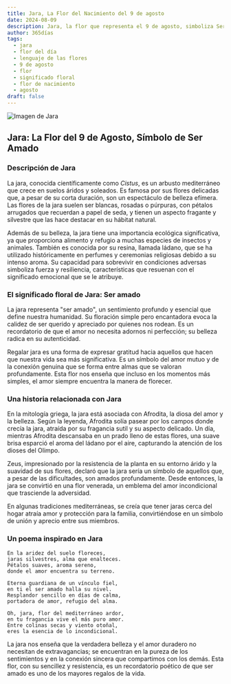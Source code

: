 ```yaml
---
title: Jara, La Flor del Nacimiento del 9 de agosto
date: 2024-08-09
description: Jara, la flor que representa el 9 de agosto, simboliza Ser amado. Descubre su fascinante historia, significado en el lenguaje de las flores y una poesía que celebra su belleza.
author: 365días
tags:
  - jara
  - flor del día
  - lenguaje de las flores
  - 9 de agosto
  - flor
  - significado floral
  - flor de nacimiento
  - agosto
draft: false
---
```



![Imagen de Jara](https://cdn.pixabay.com/photo/2020/04/13/16/49/laden-5039229_640.jpg#center)


## Jara: La Flor del 9 de Agosto, Símbolo de Ser Amado

### Descripción de Jara

La jara, conocida científicamente como _Cistus_, es un arbusto mediterráneo que crece en suelos áridos y soleados. Es famosa por sus flores delicadas que, a pesar de su corta duración, son un espectáculo de belleza efímera. Las flores de la jara suelen ser blancas, rosadas o púrpuras, con pétalos arrugados que recuerdan a papel de seda, y tienen un aspecto fragante y silvestre que las hace destacar en su hábitat natural.

Además de su belleza, la jara tiene una importancia ecológica significativa, ya que proporciona alimento y refugio a muchas especies de insectos y animales. También es conocida por su resina, llamada ládano, que se ha utilizado históricamente en perfumes y ceremonias religiosas debido a su intenso aroma. Su capacidad para sobrevivir en condiciones adversas simboliza fuerza y resiliencia, características que resuenan con el significado emocional que se le atribuye.

### El significado floral de Jara: Ser amado

La jara representa "ser amado", un sentimiento profundo y esencial que define nuestra humanidad. Su floración simple pero encantadora evoca la calidez de ser querido y apreciado por quienes nos rodean. Es un recordatorio de que el amor no necesita adornos ni perfección; su belleza radica en su autenticidad.

Regalar jara es una forma de expresar gratitud hacia aquellos que hacen que nuestra vida sea más significativa. Es un símbolo del amor mutuo y de la conexión genuina que se forma entre almas que se valoran profundamente. Esta flor nos enseña que incluso en los momentos más simples, el amor siempre encuentra la manera de florecer.

### Una historia relacionada con Jara

En la mitología griega, la jara está asociada con Afrodita, la diosa del amor y la belleza. Según la leyenda, Afrodita solía pasear por los campos donde crecía la jara, atraída por su fragancia sutil y su aspecto delicado. Un día, mientras Afrodita descansaba en un prado lleno de estas flores, una suave brisa esparció el aroma del ládano por el aire, capturando la atención de los dioses del Olimpo.

Zeus, impresionado por la resistencia de la planta en su entorno árido y la suavidad de sus flores, declaró que la jara sería un símbolo de aquellos que, a pesar de las dificultades, son amados profundamente. Desde entonces, la jara se convirtió en una flor venerada, un emblema del amor incondicional que trasciende la adversidad.

En algunas tradiciones mediterráneas, se creía que tener jaras cerca del hogar atraía amor y protección para la familia, convirtiéndose en un símbolo de unión y aprecio entre sus miembros.

### Un poema inspirado en Jara

```
En la aridez del suelo floreces,  
jaras silvestres, alma que enalteces.  
Pétalos suaves, aroma sereno,  
donde el amor encuentra su terreno.

Eterna guardiana de un vínculo fiel,  
en ti el ser amado halla su nivel.  
Resplandor sencillo en días de calma,  
portadora de amor, refugio del alma.

Oh, jara, flor del mediterráneo ardor,  
en tu fragancia vive el más puro amor.  
Entre colinas secas y viento otoñal,  
eres la esencia de lo incondicional.  
```

La jara nos enseña que la verdadera belleza y el amor duradero no necesitan de extravagancias; se encuentran en la pureza de los sentimientos y en la conexión sincera que compartimos con los demás. Esta flor, con su sencillez y resistencia, es un recordatorio poético de que ser amado es uno de los mayores regalos de la vida.


